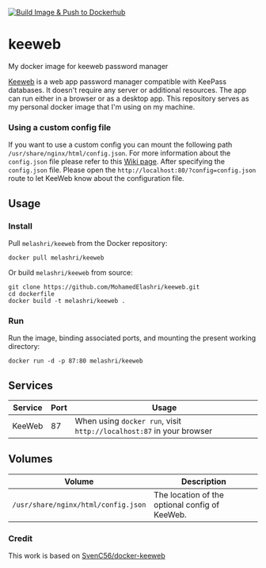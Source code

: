 [![Build Image & Push to Dockerhub](https://github.com/MohamedElashri/keeweb/actions/workflows/docker_image.yml/badge.svg)](https://github.com/MohamedElashri/keeweb/actions/workflows/docker_image.yml)

# keeweb
My docker image for keeweb password manager


[Keeweb](https://github.com/keeweb/keeweb) is a web app  password manager compatible with KeePass databases. It doesn't require any server or additional resources. The app can run either in a browser or as a desktop app. This repository serves as my personal docker image that I'm using on my machine.

### Using a custom config file
If you want to use a custom config you can mount the following path `/usr/share/nginx/html/config.json`. For more information about the `config.json` file please refer to this [Wiki page](https://github.com/keeweb/keeweb/wiki/Configuration#json-app-config).
After specifying the `config.json` file. Please open the `http://localhost:80/?config=config.json` route to let KeeWeb know about the configuration file.


## Usage

### Install

Pull `melashri/keeweb` from the Docker repository:

    docker pull melashri/keeweb


Or build `melashri/keeweb` from source:

    git clone https://github.com/MohamedElashri/keeweb.git
    cd dockerfile
    docker build -t melashri/keeweb .

### Run

Run the image, binding associated ports, and mounting the present working
directory:

    docker run -d -p 87:80 melashri/keeweb


## Services

Service     | Port | Usage
------------|------|------
KeeWeb      | 87 | When using `docker run`, visit `http://localhost:87` in your browser

## Volumes

Volume          | Description
----------------|-------------
`/usr/share/nginx/html/config.json` | The location of the optional config of KeeWeb.

### Credit 
This work is based on [SvenC56/docker-keeweb](https://github.com/SvenC56/docker-keeweb)
